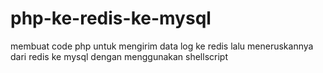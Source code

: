# php-ke-redis-ke-mysql
membuat code php untuk mengirim data log ke redis lalu meneruskannya dari redis ke mysql dengan menggunakan shellscript
